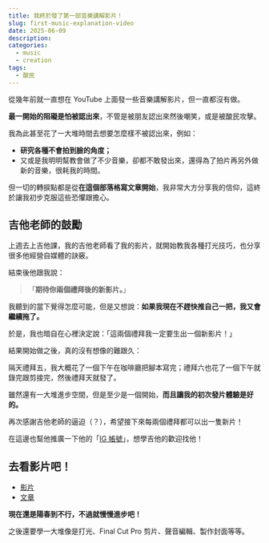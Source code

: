 ```yaml
---
title: 我終於發了第一部音樂講解影片！
slug: first-music-explanation-video
date: 2025-06-09
description: 
categories:
  - music
  - creation
tags:
  - 酸民
---
```

從幾年前就一直想在 YouTube 上面發一些音樂講解影片，但一直都沒有做。

**最一開始的阻礙是怕被認出來**，不管是被朋友認出來然後嘲笑，或是被酸民攻擊。

我為此甚至花了一大堆時間去想要怎麼樣不被認出來，例如：

- **研究各種不會拍到臉的角度；**
- 又或是我明明幫教會做了不少音樂，卻都不敢發出來，還得為了拍片再另外做新的音樂，很耗我的時間。

但一切的轉捩點都是從**在這個部落格寫文章開始**，我非常大方分享我的信仰，這終於讓我初步克服這些恐懼跟擔心。

## 吉他老師的鼓勵

上週去上吉他課，我的吉他老師看了我的影片，就開始教我各種打光技巧，也分享很多他經營自媒體的訣竅。

結束後他跟我說：

> 「**期待你兩個禮拜後的新影片。**」

我聽到的當下覺得怎麼可能，但是又想說：**如果我現在不趕快推自己一把，我又會繼續拖了。**

於是，我也暗自在心裡決定說：「這兩個禮拜我一定要生出一個新影片！」

結果開始做之後，真的沒有想像的難跟久：

隔天禮拜五，我大概花了一個下午在咖啡廳把腳本寫完；禮拜六也花了一個下午就錄完跟剪接完，然後禮拜天就發了。

雖然還有一大堆進步空間，但是至少是一個開始，**而且讓我的初次發片體驗是好的。**

再次感謝吉他老師的逼迫（？），希望接下來每兩個禮拜都可以出一隻新片！

在這邊也幫他推廣一下他的「[IG 帳號](https://www.instagram.com/arter.0318/)」，想學吉他的歡迎找他！

## 去看影片吧！

* [影片](https://www.youtube.com/watch?v=s8mAyKwhmik)
* [文章](https://www.revolmusic.me/posts/three-dominant-skills/)

**現在還是陽春到不行，不過就慢慢進步吧！**

之後還要學一大堆像是打光、Final Cut Pro 剪片、聲音編輯、製作封面等等。
